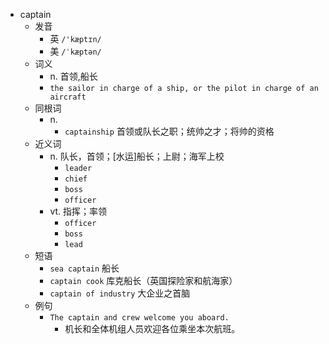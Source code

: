 - captain
  - 发音
    - 英 `/'kæptɪn/`
    - 美 `/ˈkæptən/`
  - 词义
    - n. 首领,船长
    - `the sailor in charge of a ship, or the pilot in charge of an aircraft`
  - 同根词
    - n.
      - `captainship` 首领或队长之职；统帅之才；将帅的资格
  - 近义词
    - n. 队长，首领；[水运]船长；上尉；海军上校
      - `leader`
      - `chief`
      - `boss`
      - `officer`
    - vt. 指挥；率领
      - `officer`
      - `boss`
      - `lead`
  - 短语
    - `sea captain` 船长 
    - `captain cook` 库克船长（英国探险家和航海家） 
    - `captain of industry` 大企业之首脑 
  - 例句
    - `The captain and crew welcome you aboard.`
      - 机长和全体机组人员欢迎各位乘坐本次航班。

